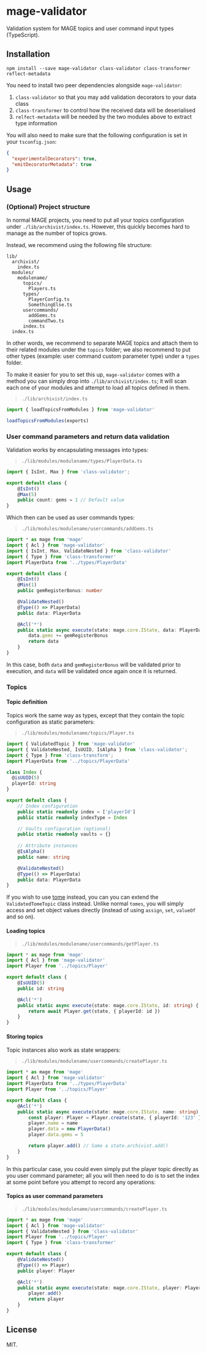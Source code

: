 mage-validator
==============

Validation system for MAGE topics and user command input types (TypeScript).

Installation
-------------

```shell
npm install --save mage-validator class-validator class-transformer reflect-metadata
```

You need to install two peer dependencies alongside `mage-validator`:

  1. `class-validator` so that you may add validation decorators to your data class
  2. `class-transformer` to control how the received data will be deserialised
  3. `relfect-metadata` will be needed by the two modules above to extract type information


You will also need to make sure that the following configuration is set in your
`tsconfig.json`:

```json
{
  "experimentalDecorators": true,
  "emitDecoratorMetadata": true
}
```

Usage
-----

### (Optional) Project structure

In normal MAGE projects, you need to put all your topics configuration under
`./lib/archivist/index.ts`. However, this quickly becomes hard to manage as
the number of topics grows.

Instead, we recommend using the following file structure:

```plaintext
lib/
  archivist/
    index.ts
  modules/
    modulename/
      topics/
        Players.ts
      types/
        PlayerConfig.ts
        SomethingElse.ts
      usercommands/
        addGems.ts
        commandTwo.ts
      index.ts
  index.ts
```

In other words, we recommend to separate MAGE topics and attach them to their
related modules under the `topics` folder; we also recommend to put other 
types (example: user command custom parameter type) under a `types` folder.

To make it easier for you to set this up, `mage-validator` comes with a method you
can simply drop into `./lib/archivist/index.ts`; it will scan each one of your
modules and attempt to load all topics defined in them.

> `./lib/archivist/index.ts`

```typescript
import { loadTopicsFromModules } from 'mage-validator'

loadTopicsFromModules(exports)
```

### User command parameters and return data validation

Validation works by encapsulating messages into types:

> `./lib/modules/modulename/types/PlayerData.ts`

```typescript
import { IsInt, Max } from 'class-validator';

export default class {
    @IsInt()
    @Max(5)
    public count: gems = 1 // Default value
}
```

Which then can be used as user commands types:

> `./lib/modules/modulename/usercommands/addGems.ts`

```typescript
import * as mage from 'mage'
import { Acl } from 'mage-validator'
import { IsInt, Max, ValidateNested } from 'class-validator'
import { Type } from 'class-transformer'
import PlayerData from '../types/PlayerData'

export default class {
    @IsInt()
    @Min(1)
    public gemRegisterBonus: number

    @ValidateNested()
    @Type(() => PlayerData)
    public data: PlayerData

    @Acl('*')
    public static async execute(state: mage.core.IState, data: PlayerData, gemRegisterBonus: number) {
        data.gems += gemRegisterBonus
        return data
    }
}
```

In this case, both `data` and `gemRegisterBonus` will be validated prior to execution, and
`data` will be validated once again once it is returned.

### Topics

#### Topic definition

Topics work the same way as types, except that they contain the topic 
configuration as static parameters:

> `./lib/modules/modulename/topics/Player.ts`

```typescript
import { ValidatedTopic } from 'mage-validator'
import { ValidateNested, IsUUID, IsAlpha } from 'class-validator';
import { Type } from 'class-transform';
import PlayerData from '../topics/PlayerData'

class Index {
  @isUUID(5)
  playerId: string
}

export default class {
    // Index configuration
    public static readonly index = ['playerId']
    public static readonly indexType = Index

    // Vaults configuration (optional)
    public static readonly vaults = {}
    
    // Attribute instances
    @IsAlpha()
    public name: string

    @ValidateNested()
    @Type(() => PlayerData)
    public data: PlayerData
}
```

If you wish to use [tome](https://github.com/Wizcorp/node-tomes) instead, you can
you can extend the `ValidatedTomeTopic` class instead. Unlike normal `tomes`, you will
simply access and set object values directly (instead of using `assign`, `set`, `valueOf` 
and so on).

#### Loading topics

> `./lib/modules/modulename/usercommands/getPlayer.ts`

```typescript
import * as mage from 'mage'
import { Acl } from 'mage-validator'
import Player from '../topics/Player'

export default class {
    @IsUUID(5)
    public id: string

    @Acl('*')
    public static async execute(state: mage.core.IState, id: string) {
        return await Player.get(state, { playerId: id })
    }
}
```

#### Storing topics

Topic instances also work as state wrappers:

> `./lib/modules/modulename/usercommands/createPlayer.ts`

```typescript
import * as mage from 'mage'
import { Acl } from 'mage-validator'
import PlayerData from '../types/PlayerData'
import Player from '../topics/Player'

export default class {
    @Acl('*')
    public static async execute(state: mage.core.IState, name: string) {
        const player: Player = Player.create(state, { playerId: '123' })
        player.name = name
        player.data = new PlayerData()
        player.data.gems = 5

        return player.add() // Same a state.archivist.add()
    }
}
```

In this particular case, you could even simply put the player
topic directly as you user command parameter; all you will 
then need to do is to set the index at some point before you attempt
to record any operations:

#### Topics as user command parameters

> `./lib/modules/modulename/usercommands/createPlayer.ts`

```typescript
import * as mage from 'mage'
import { Acl } from 'mage-validator'
import { ValidateNested } from 'class-validator'
import Player from '../topics/Player'
import { Type } from 'class-transformer'

export default class {
    @ValidateNested()
    @Type(() => Player)
    public player: Player

    @Acl('*')
    public static async execute(state: mage.core.IState, player: Player) {
        player.add()
        return player
    }
}
```

License
-------

MIT.
